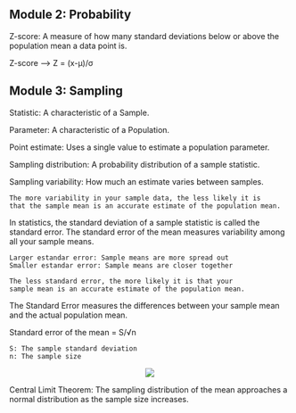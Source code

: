 ## Module 2: Probability

Z-score: A measure of how many standard deviations below or above the population mean a data point is.

Z-score --> Z = (x-μ)/σ

## Module 3: Sampling

Statistic: A characteristic of a Sample.

Parameter: A characteristic of a Population.

Point estimate: Uses a single value to estimate a population parameter.

Sampling distribution: A probability distribution of a sample statistic.

Sampling variability: How much an estimate varies between samples.

    The more variability in your sample data, the less likely it is
    that the sample mean is an accurate estimate of the population mean.

In statistics, the standard deviation of a sample statistic is called the standard error. The standard error of the mean measures variability among
all your sample means.

    Larger estandar error: Sample means are more spread out
    Smaller estandar error: Sample means are closer together

    The less standard error, the more likely it is that your
    sample mean is an accurate estimate of the population mean.

The Standard Error measures the differences between your sample mean and the actual population mean.

Standard error of the mean = S/√n

    S: The sample standard deviation
    n: The sample size

<p align="center">
  <img src="https://github.com/user-attachments/assets/370dff3f-4bba-4ad5-a250-84f46d3205b2" />
</p>

Central Limit Theorem: The sampling distribution of the mean approaches a normal distribution as the sample size increases.

















